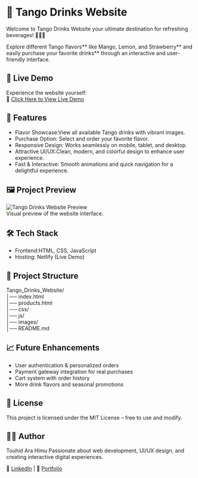 # 🥤 Tango Drinks Website  

Welcome to Tango Drinks Website your ultimate destination for refreshing beverages! 🍋🥭🍓  

Explore different Tango flavors** like Mango, Lemon, and Strawberry** and easily purchase your favorite drinks** through an interactive and user-friendly interface.  



## 🚀 Live Demo  
Experience the website yourself:  
🔗 [Click Here to View Live Demo](https://tango-drink.netlify.app/)  



## 🎯 Features  

- Flavor Showcase:View all available Tango drinks with vibrant images.  
- Purchase Option: Select and order your favorite flavor.  
- Responsive Design: Works seamlessly on mobile, tablet, and desktop.  
- Attractive UI/UX:Clean, modern, and colorful design to enhance user experience.  
- Fast & Interactive: Smooth animations and quick navigation for a delightful experience.  



## 🖼️ Project Preview  
![Tango Drinks Website Preview](./images/tango-preview.png)  
Visual preview of the website interface.  



## 🛠️ Tech Stack  

- Frontend:HTML, CSS, JavaScript  
- Hosting: Netlify (Live Demo)  



## 📂 Project Structure  

Tango_Drinks_Website/  
│── index.html                        
│── products.html                    
│── css/                             
│── js/                            
│── images/                           
│── README.md                         

## 📈 Future Enhancements

- User authentication & personalized orders  
- Payment gateway integration for real purchases  
- Cart system with order history  
- More drink flavors and seasonal promotions  



## 📜 License

This project is licensed under the MIT License – free to use and modify.



## 👩‍💻 Author
Touhid Ara Himu 
Passionate about web development, UI/UX design, and creating interactive digital experiences.

🔗 [LinkedIn](https://www.linkedin.com/in/touhid-ara-himuiux/) | 🔗 [Portfolio](https://your-portfolio-link.com)
